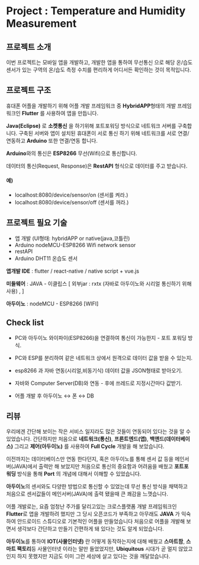 # Project : Temperature and Humidity Measurement

## 프로젝트 소개

이번 프로젝트는 모바일 앱을 개발하고, 개발한 앱을 통하여 무선통신 으로 해당 온/습도 센서가 있는 구역의 온/습도 측정 수치를
편리하게 어디서든 확인하는 것이 목적입니다.


## 프로젝트 구조

휴대폰 어플을 개발하기 위해 어플 개발 프레임워크 중 **HybridAPP**형태의 개발 프레임워크인 **Flutter** 를
사용하여 앱을 만듭니다.

**Java(Eclipse)** 로 **소켓통신** 을 하기위해 포트포워딩 방식으로 네트워크 서버를 구축합니다.
구축된 서버와 앱이 설치된 휴대폰이 서로 통신 하기 위해 네트워크를 서로 연결/연동하고 **Arduino** 또한 연결/연동 합니다.

**Arduino**와의 통신은 **ESP8266** 무선(Wifi)으로 통신합니다.

데이터의 통신(Request, Response)은 **RestAPI** 형식으로 데이터를 주고 받습니다.

#### 예)

- localhost:8080/device/sensor/on             (센서를 켜라.)
- localhost:8080/device/sensor/off            (센서를 꺼라.)


## 프로젝트 필요 기술

- 앱 개발 (UI형태: hybridAPP or native(java,코틀린)
- Arduino nodeMCU-ESP8266 Wifi network sensor
- restAPI
- Arduino DHT11 온습도 센서


**앱개발 IDE** : flutter / react-native / native script + vue.js

**미들웨어** : JAVA - 이클립스 [ 외부jar : rxtx (자바로 아두이노와 시리얼 통신하기 위해 사용) , ]

**아두이노** : nodeMCU - ESP8266 [WIFI]



## Check list

- PC와 아두이노 와이파이(ESP8266)을 연결하여 통신이 가능한지 - 포트 포워딩 방식.

- PC와 ESP를 분리하여 같은 네트워크 상에서 원격으로 데이터 값을 받을 수 있는지.

- esp8266 과 자바 연동(시리얼,비동기식) 데이터 값을 JSON형태로 받아오기.

- 자바와 Computer Server(DB)와 연동  - 후에 쓰레드로 지정시간마다 값받기.

- 어플 개발 후 아두이노 ↔ 폰 ↔ DB   


## 리뷰

우리에겐 간단해 보이는 작은 서비스 일지라도 많은 것들이 연동되어 있다는 것을 알 수 있었습니다.
간단하지만 처음으로 **네트워크(통신)**, **프론트엔드(앱)**, **백앤드(데이터베이스)** 그리고 **제어(아두이노)** 를 사용하여 **Full Cycle** 개발을 해 보았습니다.

이전까지는 데이터베이스만 연동 한다던지, 혹은 아두이노를 통해 센서 값 등을 메인서버(JAVA)에서 출력만 해 보았지만 처음으로 통신의 중요함과
어려움을 배웠고 **포트포워딩** 방식을 통해 **Port** 의 개념에 대해서 이해할 수 있었습니다.

**아두이노**의 센서와도 다양한 방법으로 통신할 수 있었는데 무선 통신 방식을 채택하고 처음으로 센서값들이 메인서버(JAVA)에 
출력 됐을때 큰 쾌감을 느꼇습니다.

어플 개발로는, 요즘 엄청난 주가를 달리고있는 크로스플랫폼 개발 프레임워크인 **Flutter**로 앱을 개발하려 했지만
그 당시 오픈코드가 부족하고 아무래도 **JAVA** 가 익숙하여 안드로이드 스튜디오로 기본적인 어플을 만들었습니다
처음으로 어플을 개발해 보면서 생각보다 간단하고 만들기 간편하게 돼 있다는 것도 알게 되었습니다.

**아두이노**를 통하여 **IOT(사물인터넷)** 란 어떻게 동작하는지에 대해 배웠고 **스마트팜**, **스마트 팩토리**등 사물인터넷 이라는
말만 들었었지만, **Ubiquitous** 시대가 곧 멀지 않았고 인지 하지 못했지만 지금도 이미 그런 세상에 살고 있다는 것을 깨달았습니다.
